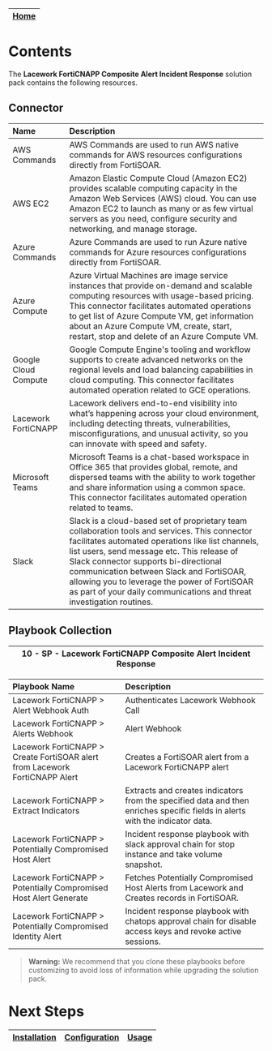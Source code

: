 | [Home](../README.md) |
 | -------------------------------------------- |

  # Contents

The **Lacework FortiCNAPP Composite Alert Incident Response** solution pack contains the following resources.

## Connector

| Name | Description |
| :- | :- |
| AWS Commands | AWS Commands are used to run AWS native commands for AWS resources configurations directly from FortiSOAR. |
| AWS EC2 | Amazon Elastic Compute Cloud (Amazon EC2) provides scalable computing capacity in the Amazon Web Services (AWS) cloud. You can use Amazon EC2 to launch as many or as few virtual servers as you need, configure security and networking, and manage storage. |
| Azure Commands | Azure Commands are used to run Azure native commands for Azure resources configurations directly from FortiSOAR. |
| Azure Compute | Azure Virtual Machines are image service instances that provide on-demand and scalable computing resources with usage-based pricing. This connector facilitates automated operations to get list of Azure Compute VM, get information about an Azure Compute VM, create, start, restart, stop and delete of an Azure Compute VM. |
| Google Cloud Compute | Google Compute Engine's tooling and workflow supports to create advanced networks on the regional levels and load balancing capabilities in cloud computing. This connector facilitates automated operation related to GCE operations. |
| Lacework FortiCNAPP | Lacework delivers end-to-end visibility into what’s happening across your cloud environment, including detecting threats, vulnerabilities, misconfigurations, and unusual activity, so you can innovate with speed and safety. |
| Microsoft Teams | Microsoft Teams is a chat-based workspace in Office 365 that provides global, remote, and dispersed teams with the ability to work together and share information using a common space. This connector facilitates automated operation related to teams. |
| Slack | Slack is a cloud-based set of proprietary team collaboration tools and services. This connector facilitates automated operations like list channels, list users, send message etc. This release of Slack connector supports bi-directional communication between Slack and FortiSOAR, allowing you to leverage the power of FortiSOAR as part of your daily communications and threat investigation routines. |

## Playbook Collection

| 10 - SP - Lacework FortiCNAPP Composite Alert Incident Response |
|:------------:|

| Playbook Name | Description |
| :- | :- |
| Lacework FortiCNAPP > Alert Webhook Auth | Authenticates Lacework Webhook Call |
| Lacework FortiCNAPP > Alerts Webhook | Alert Webhook |
| Lacework FortiCNAPP > Create FortiSOAR alert from Lacework FortiCNAPP Alert | Creates a FortiSOAR alert from a Lacework FortiCNAPP alert |
| Lacework FortiCNAPP > Extract Indicators | Extracts and creates indicators from the specified data and then enriches specific fields in alerts with the indicator data. |
| Lacework FortiCNAPP > Potentially Compromised Host Alert | Incident response playbook with slack approval chain for stop instance and take volume snapshot. |
| Lacework FortiCNAPP > Potentially Compromised Host Alert Generate | Fetches Potentially Compromised Host Alerts from Lacework and Creates records in FortiSOAR. |
| Lacework FortiCNAPP > Potentially Compromised Identity Alert | Incident response playbook with chatops approval chain for disable access keys and revoke active sessions. |

>**Warning:** We recommend that you clone these playbooks before customizing to avoid loss of information while upgrading the solution pack.

# Next Steps
| [Installation](./setup.md#installation) | [Configuration](./setup.md#configuration) | [Usage](./usage.md) |
| ----------------------------------------- | ------------------------------------------- | --------------------- |